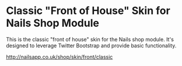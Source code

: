 # Classic "Front of House" Skin for Nails Shop Module

This is the classic "front of house" skin for the Nails shop module. It's designed to leverage Twitter Bootstrap and provide basic functionality.

http://nailsapp.co.uk/shop/skin/front/classic